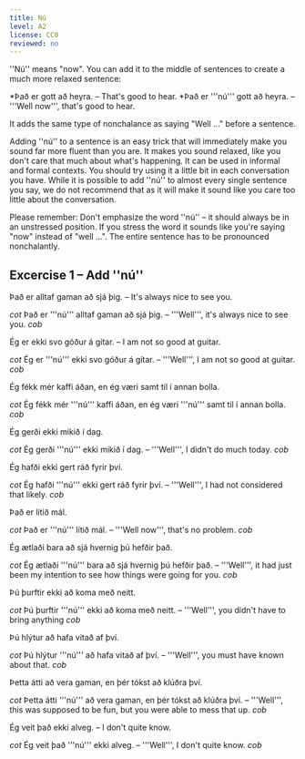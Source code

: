 ```yaml
---
title: Nú
level: A2
license: CC0
reviewed: no
---
```


''Nú'' means "now". You can add it to the middle of sentences to create a much more relaxed sentence:

*Það er gott að heyra. – That's good to hear.
*Það er '''nú''' gott að heyra. – '''Well now''', that's good to hear.

It adds the same type of nonchalance as saying "Well ..." before a sentence.

Adding ''nú'' to a sentence is an easy trick that will immediately make you sound far more fluent than you are. It makes you sound relaxed, like you don't care that much about what's happening. It can be used in informal and formal contexts. You should try using it a little bit in each conversation you have. While it is possible to add ''nú'' to almost every single sentence you say, we do not recommend that as it will make it sound like you care too little about the conversation.

Please remember: Don't emphasize the word ''nú'' – it should always be in an unstressed position. If you stress the word it sounds like you're saying "now" instead of "well ...". The entire sentence has to be pronounced nonchalantly.

## Excercise 1 – Add ''nú''

Það er alltaf gaman að sjá þig. – It's always nice to see you.

$cot$
Það er '''nú''' alltaf gaman að sjá þig. – '''Well''', it's always nice to see you.
$cob$

Ég er ekki svo góður á gítar. – I am not so good at guitar.

$cot$
Ég er '''nú''' ekki svo góður á gítar. – '''Well''', I am not so good at guitar.
$cob$

Ég fékk mér kaffi áðan, en ég væri samt til í annan bolla.

$cot$
Ég fékk mér '''nú''' kaffi áðan, en ég væri '''nú''' samt til í annan bolla.
$cob$

Ég gerði ekki mikið í dag.

$cot$
Ég gerði '''nú''' ekki mikið í dag. – '''Well''', I didn't do much today.
$cob$

Ég hafði ekki gert ráð fyrir því.

$cot$
Ég hafði '''nú''' ekki gert ráð fyrir því. – '''Well''', I had not considered that likely.
$cob$

Það er lítið mál.

$cot$
Það er '''nú''' lítið mál. – '''Well now''', that's no problem.
$cob$

Ég ætlaði bara að sjá hvernig þú hefðir það.

$cot$
Ég ætlaði '''nú''' bara að sjá hvernig þú hefðir það. – '''Well''', it had just been my intention to see how things were going for you.
$cob$

Þú þurftir ekki að koma með neitt.

$cot$
Þú þurftir '''nú''' ekki að koma með neitt. – '''Well''', you didn't have to bring anything
$cob$

Þú hlýtur að hafa vitað af því.

$cot$
Þú hlýtur '''nú''' að hafa vitað af því. – '''Well''', you must have known about that.
$cob$

Þetta átti að vera gaman, en þér tókst að klúðra því.

$cot$
Þetta átti '''nú''' að vera gaman, en þér tókst að klúðra því. – '''Well''', this was supposed to be fun, but you were able to mess that up.
$cob$

Ég veit það ekki alveg. – I don't quite know.

$cot$
Ég veit það '''nú''' ekki alveg. – '''Well''', I don't quite know.
$cob$

